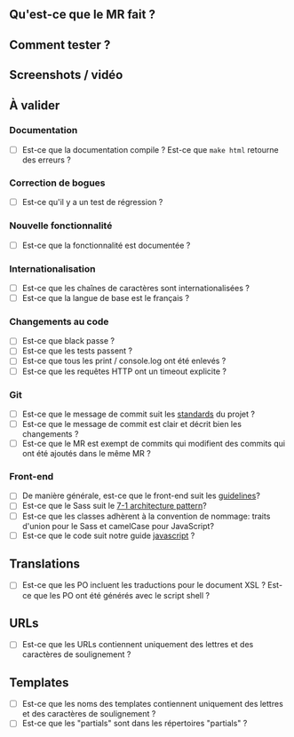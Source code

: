 ## Qu'est-ce que le MR fait ? 

## Comment tester ?

## Screenshots / vidéo


## À valider

### Documentation

* [ ] Est-ce que la documentation compile ? Est-ce que `make html` retourne des erreurs ? 

### Correction de bogues

* [ ] Est-ce qu'il y a un test de régression ?

### Nouvelle fonctionnalité

* [ ] Est-ce que la fonctionnalité est documentée ? 

### Internationalisation

* [ ] Est-ce que les chaînes de caractères sont internationalisées ?
* [ ] Est-ce que la langue de base est le français ? 

### Changements au code

* [ ] Est-ce que black passe ?
* [ ] Est-ce que les tests passent ? 
* [ ] Est-ce que tous les print / console.log ont été enlevés ? 
* [ ] Est-ce que les requêtes HTTP ont un timeout explicite ?

### Git

* [ ] Est-ce que le message de commit suit les [standards](http://tbaggery.com/2008/04/19/a-note-about-git-commit-messages.html) du projet ?
* [ ] Est-ce que le message de commit est clair et décrit bien les changements ?
* [ ] Est-ce que le MR est exempt de commits qui modifient des commits qui ont été ajoutés dans le même MR ?

### Front-end

* [ ] De manière générale, est-ce que le front-end suit les [guidelines](https://github.com/bendc/frontend-guidelines)?
* [ ] Est-ce que le Sass suit le [7-1 architecture pattern](http://sass-guidelin.es/#architecture)?
* [ ] Est-ce que les classes adhèrent à la convention de nommage: traits d'union pour le Sass et camelCase pour JavaScript?
* [ ] Est-ce que le code suit notre guide  [javascript](eruditorg.readthedocs.org/fr/latest/javascript.html) ?

## Translations

* [ ] Est-ce que les PO incluent les traductions pour le document XSL ? Est-ce que les PO ont été générés avec le script shell ?

## URLs

* [ ] Est-ce que les URLs contiennent uniquement des lettres et des caractères de soulignement ?

## Templates

* [ ] Est-ce que les noms des templates contiennent uniquement des lettres et des caractères de soulignement ?
* [ ] Est-ce que les "partials" sont dans les répertoires "partials" ?
